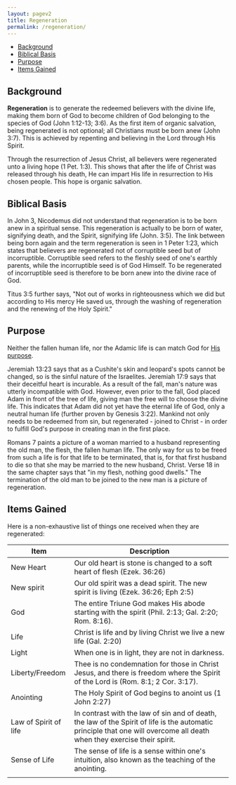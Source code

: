 ```yaml
---
layout: pagev2
title: Regeneration
permalink: /regeneration/
---
```

- [Background](#background)
- [Biblical Basis](#biblical-basis)
- [Purpose](#purpose)
- [Items Gained](#items-gained)

## Background

**Regeneration** is to generate the redeemed believers with the divine life, making them born of God to become children of God belonging to the species of God (John 1:12-13; 3:6). As the first item of organic salvation, being regenerated is not optional; all Christians must be born anew (John 3:7). This is achieved by repenting and believing in the Lord through His Spirit.

Through the resurrection of Jesus Christ, all believers were regenerated unto a living hope (1 Pet. 1:3). This shows that after the life of Christ was released through his death, He can impart His life in resurrection to His chosen people. This hope is organic salvation.

## Biblical Basis

In John 3, Nicodemus did not understand that regeneration is to be born anew in a spiritual sense. This regeneration is actually to be born of water, signifying death, and the Spirit, signifying life (John. 3:5). The link between being born again and the term regeneration is seen in 1 Peter 1:23, which states that believers are regenerated not of corruptible seed but of incorruptible. Corruptible seed refers to the fleshly seed of one's earthly parents, while the incorruptible seed is of God Himself. To be regenerated of incorruptible seed is therefore to be born anew into the divine race of God. 

Titus 3:5 further says, "Not out of works in righteousness which we did but according to His mercy He saved us, through the washing of regeneration and the renewing of the Holy Spirit."

## Purpose 

Neither the fallen human life, nor the Adamic life is can match God for [His purpose](../gods_economy). 

Jeremiah 13:23 says that as a Cushite's skin and leopard's spots cannot be changed, so is the sinful nature of the Israelites. Jeremiah 17:9 says that their deceitful heart is incurable. As a result of the fall, man's nature was utterly incompatible with God. However, even prior to the fall, God placed Adam in front of the tree of life, giving man the free will to choose the divine life. This indicates that Adam did not yet have the eternal life of God, only a neutral human life (further proven by Genesis 3:22). Mankind not only needs to be redeemed from sin, but regenerated - joined to Christ - in order to fulfill God's purpose in creating man in the first place.

Romans 7 paints a picture of a woman married to a husband representing the old man, the flesh, the fallen human life. The only way for us to be freed from such a life is for that life to be terminated, that is, for that first husband to die so that she may be married to the new husband, Christ. Verse 18 in the same chapter says that "in my flesh, nothing good dwells." The termination of the old man to be joined to the new man is a picture of regeneration.

## Items Gained

Here is a non-exhaustive list of things one received when they are regenerated:

| Item | Description |
| --- | --- |
| New Heart | Our old heart is stone is changed to a soft heart of flesh (Ezek. 36:26) |
| New spirit | Our old spirit was a dead spirit. The new spirit is living (Ezek. 36:26; Eph 2:5) |
| God | The entire Triune God makes His abode starting with the spirit (Phil. 2:13; Gal. 2:20; Rom. 8:16). |
| Life | Christ is life and by living Christ we live a new life (Gal. 2:20) |
| Light | When one is in light, they are not in darkness. |
| Liberty/Freedom | Thee is no condemnation for those in Christ Jesus, and there is freedom where the Spirit of the Lord is (Rom. 8:1; 2 Cor. 3:17). |
| Anointing | The Holy Spirit of God begins to anoint us (1 John 2:27) |
| Law of Spirit of life | In contrast with the law of sin and of death, the law of the Spirit of life is the automatic principle that one will overcome all death when they exercise their spirit. |
| Sense of Life | The sense of life is a sense within one's intuition, also known as the teaching of the anointing. |
| | | 